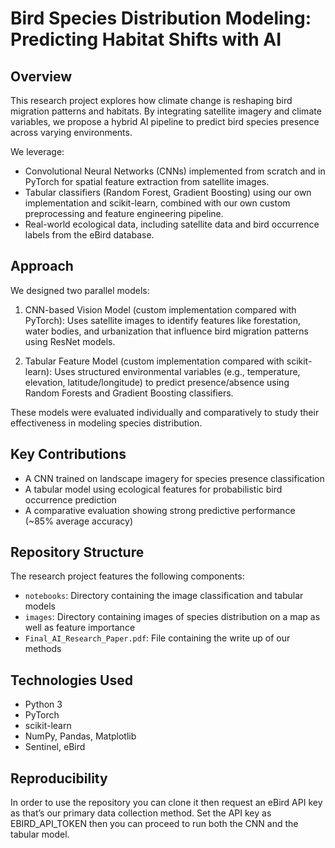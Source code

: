 # Bird Species Distribution Modeling: Predicting Habitat Shifts with AI

## Overview

This research project explores how climate change is reshaping bird migration patterns and habitats. By integrating satellite imagery and climate variables, we propose a hybrid AI pipeline to predict bird species presence across varying environments.  

We leverage:
- Convolutional Neural Networks (CNNs) implemented from scratch and in PyTorch for spatial feature extraction from satellite images.
- Tabular classifiers (Random Forest, Gradient Boosting) using our own implementation and scikit-learn, combined with our own custom preprocessing and feature engineering pipeline.
- Real-world ecological data, including satellite data and bird occurrence labels from the eBird database.

## Approach

We designed two parallel models:
1. CNN-based Vision Model (custom implementation compared with PyTorch):
 Uses satellite images to identify features like forestation, water bodies, and urbanization that influence bird migration patterns using ResNet models.


2. Tabular Feature Model (custom implementation compared with scikit-learn):
Uses structured environmental variables (e.g., temperature, elevation, latitude/longitude) to predict presence/absence using Random Forests and Gradient Boosting classifiers.

These models were evaluated individually and comparatively to study their effectiveness in modeling species distribution.

## Key Contributions

- A CNN trained on landscape imagery for species presence classification
- A tabular model using ecological features for probabilistic bird occurrence prediction
- A comparative evaluation showing strong predictive performance (~85% average accuracy)

## Repository Structure

The research project features the following components:

- `notebooks`: Directory containing the image classification and tabular models
- `images`: Directory containing images of species distribution on a map as well as feature importance
- `Final_AI_Research_Paper.pdf`: File containing the write up of our methods

## Technologies Used

- Python 3
- PyTorch
- scikit-learn
- NumPy, Pandas, Matplotlib
- Sentinel, eBird

## Reproducibility

In order to use the repository you can clone it then request an eBird API key as that’s our primary data collection method. Set the API key as EBIRD_API_TOKEN then you can proceed to run both the CNN and the tabular model. 
